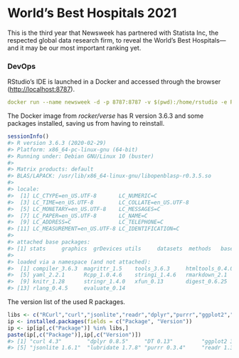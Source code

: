 
<!-- README.md is generated from README.Rmd. Please edit that file  -->

# World’s Best Hospitals 2021

This is the third year that Newsweek has partnered with Statista Inc,
the respected global data research firm, to reveal the World’s Best
Hospitals— and it may be our most important ranking yet.

### DevOps

RStudio’s IDE is launched in a Docker and accessed through the browser
(<http://localhost:8787>).

``` yaml
docker run --name newsweek -d -p 8787:8787 -v $(pwd):/home/rstudio -e PASSWORD=pwd rocker/verse:3.6.3
```

The Docker image from *rocker/verse* has R version 3.6.3 and some
packages installed, saving us from having to reinstall.

``` r
sessionInfo()
#> R version 3.6.3 (2020-02-29)
#> Platform: x86_64-pc-linux-gnu (64-bit)
#> Running under: Debian GNU/Linux 10 (buster)
#> 
#> Matrix products: default
#> BLAS/LAPACK: /usr/lib/x86_64-linux-gnu/libopenblasp-r0.3.5.so
#> 
#> locale:
#>  [1] LC_CTYPE=en_US.UTF-8       LC_NUMERIC=C              
#>  [3] LC_TIME=en_US.UTF-8        LC_COLLATE=en_US.UTF-8    
#>  [5] LC_MONETARY=en_US.UTF-8    LC_MESSAGES=C             
#>  [7] LC_PAPER=en_US.UTF-8       LC_NAME=C                 
#>  [9] LC_ADDRESS=C               LC_TELEPHONE=C            
#> [11] LC_MEASUREMENT=en_US.UTF-8 LC_IDENTIFICATION=C       
#> 
#> attached base packages:
#> [1] stats     graphics  grDevices utils     datasets  methods   base     
#> 
#> loaded via a namespace (and not attached):
#>  [1] compiler_3.6.3  magrittr_1.5    tools_3.6.3     htmltools_0.4.0
#>  [5] yaml_2.2.1      Rcpp_1.0.4.6    stringi_1.4.6   rmarkdown_2.1  
#>  [9] knitr_1.28      stringr_1.4.0   xfun_0.13       digest_0.6.25  
#> [13] rlang_0.4.5     evaluate_0.14
```

The version list of the used R
packages.

``` r
libs <- c("RCurl","curl","jsonlite","readr","dplyr","purrr","ggplot2","lubridate","flexdashboard","DT","dygraphs","xts")
ip <- installed.packages(fields = c("Package", "Version"))
ip <- ip[ip[,c("Package")] %in% libs,]
paste(ip[,c("Package")],ip[,c("Version")])
#> [1] "curl 4.3"        "dplyr 0.8.5"     "DT 0.13"         "ggplot2 3.3.0"  
#> [5] "jsonlite 1.6.1"  "lubridate 1.7.8" "purrr 0.3.4"     "readr 1.3.1"
```
